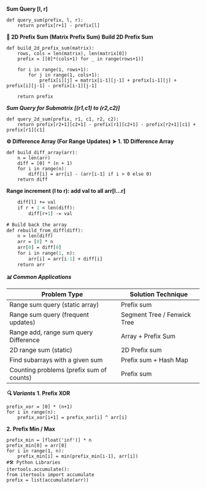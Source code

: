 **Sum Query [l, r]**
```
def query_sum(prefix, l, r):
    return prefix[r+1] - prefix[l]

```

**🚀 2D Prefix Sum (Matrix Prefix Sum)**
**Build 2D Prefix Sum**

```
def build_2d_prefix_sum(matrix):
    rows, cols = len(matrix), len(matrix[0])
    prefix = [[0]*(cols+1) for _ in range(rows+1)]

    for i in range(1, rows+1):
        for j in range(1, cols+1):
            prefix[i][j] = matrix[i-1][j-1] + prefix[i-1][j] + prefix[i][j-1] - prefix[i-1][j-1]

    return prefix

```
***Sum Query for Submatrix [(r1,c1) to (r2,c2)]***

```
def query_2d_sum(prefix, r1, c1, r2, c2):
    return prefix[r2+1][c2+1] - prefix[r1][c2+1] - prefix[r2+1][c1] + prefix[r1][c1]

```
**⚙️ Difference Array (For Range Updates)**
**➤ 1. 1D Difference Array**

```
def build_diff_array(arr):
    n = len(arr)
    diff = [0] * (n + 1)
    for i in range(n):
        diff[i] = arr[i] - (arr[i-1] if i > 0 else 0)
    return diff

```

**Range increment (l to r): add val to all arr[l...r]**

```def range_update(diff, l, r, val):
    diff[l] += val
    if r + 1 < len(diff):
        diff[r+1] -= val

# Build back the array
def rebuild_from_diff(diff):
    n = len(diff)
    arr = [0] * n
    arr[0] = diff[0]
    for i in range(1, n):
        arr[i] = arr[i-1] + diff[i]
    return arr

```

***📊 Common Applications***

|Problem Type	                           | Solution Technique         |
|------------------------------------------|----------------------------|
|Range sum query (static array)	           | Prefix sum                 |
|Range sum query (frequent updates)        | Segment Tree / Fenwick Tree|
|Range add, range sum query	Difference     | Array + Prefix Sum         |
|2D range sum (static)	                   | 2D Prefix sum              |
|Find subarrays with a given sum	       | Prefix sum + Hash Map      |
|Counting problems (prefix sum of counts)  | Prefix sum                 |


***🔍 Variants***
**1. Prefix XOR**
```
prefix_xor = [0] * (n+1)
for i in range(n):
    prefix_xor[i+1] = prefix_xor[i] ^ arr[i]

```
**2. Prefix Min / Max**

```
prefix_min = [float('inf')] * n
prefix_min[0] = arr[0]
for i in range(1, n):
    prefix_min[i] = min(prefix_min[i-1], arr[i])
#🛠️ Python Libraries
itertools.accumulate():
from itertools import accumulate
prefix = list(accumulate(arr))

```
